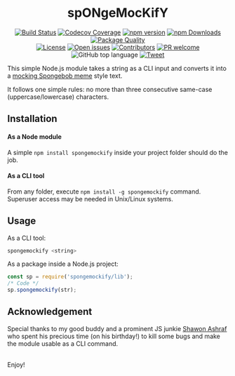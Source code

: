 <h1 align="center">spONgeMocKifY</h1>

<p align="center">
    <a href="https://travis-ci.org/maacpiash/spongemockify"><img
            src="https://travis-ci.org/maacpiash/spongemockify.svg?branch=master" alt="Build Status"></a>
    <a href="https://codecov.io/gh/maacpiash/spongemockify/"><img
            src="https://img.shields.io/codecov/c/github/maacpiash/spongemockify/coverage.svg?style=flat-square"
            alt="Codecov Coverage"></a>
    <a href="https://www.npmjs.com/package/spongemockify"><img src="https://badge.fury.io/js/spongemockify.svg"
            alt="npm version"></a>
    <a href="https://www.npmjs.com/package/spongemockify"><img src="https://img.shields.io/npm/dt/spongemockify.svg"
            alt="npm Downloads"></a>
    <a href="https://packagequality.com/#?package=spongemockify"><img
            src="https://npm.packagequality.com/shield/spongemockify.svg" alt="Package Quality"></a><br>
    <a href="https://github.com/maacpiash/spongemockify/blob/master/LICENSE"><img
            src="https://img.shields.io/github/license/maacpiash/spongemockify.svg" alt="License"></a>
    <a href="https://github.com/maacpiash/spongemockify/issues"><img
            src="https://img.shields.io/github/issues/maacpiash/spongemockify.svg" alt="Open issues"></a>
    <a href="https://github.com/maacpiash/spongemockify/graphs/contributors"><img
            src="https://img.shields.io/github/contributors/maacpiash/spongemockify.svg" alt="Contributors"></a>
    <a href="https://github.com/maacpiash/spongemockify/pulls"><img
            src="https://img.shields.io/badge/PR-welcome-green.svg" alt="PR welcome"></a>
    <img src="https://img.shields.io/github/languages/top/maacpiash/spONgeMocKifY.svg?color=green&amp;style=flat"
        alt="GitHub top language">
    <a
        href="https://twitter.com/intent/tweet?url=https%3A//github.com/maacpiash/spongemockify&amp;text=cHeCK%20tHIs%20Out%21"><img
            src="https://img.shields.io/twitter/url/http/shields.io.svg?style=social" alt="Tweet"></a>
</p>

This simple Node.js module takes a string as a CLI input and converts it into a [mocking Spongebob meme](https://knowyourmeme.com/memes/mocking-spongebob) style text.

It follows one simple rules: no more than three consecutive same-case (uppercase/lowercase) characters.

## Installation

#### As a Node module
A simple `npm install spongemockify` inside your project folder should do the job.

#### As a CLI tool
From any folder, execute `npm install -g spongemockify` command. Superuser access may be needed in Unix/Linux systems.

## Usage
As a CLI tool:
```bash
spongemockify <string>
```

As a package inside a Node.js project:
```JavaScript
const sp = require('spongemockify/lib');
/* Code */
sp.spongemockify(str);
```

## Acknowledgement

Special thanks to my good buddy and a prominent JS junkie [Shawon Ashraf](https://github.com/ShawonAshraf) who spent his precious time (on his birthday!) to kill some bugs and make the module usable as a CLI command.
<br><br>

Enjoy!
